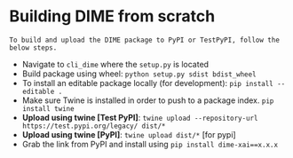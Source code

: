 # Building DIME from scratch
```text
To build and upload the DIME package to PyPI or TestPyPI, follow the below steps.
```
- Navigate to `cli_dime` where the `setup.py` is located
- Build package using wheel: `python setup.py sdist bdist_wheel`
- To install an editable package locally (for development): `pip install --editable . `
- Make sure Twine is installed in order to push to a package index. `pip install twine`
- **Upload using twine [Test PyPI]**: `twine upload --repository-url https://test.pypi.org/legacy/ dist/* `
- **Upload using twine [PyPI]**: `twine upload dist/*` [for pypi]
- Grab the link from PyPI and install using `pip install dime-xai==x.x.x`
